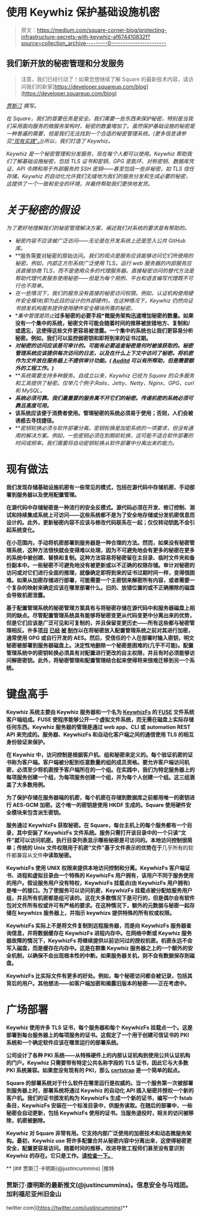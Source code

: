 # 使用 Keywhiz 保护基础设施机密

> 原文：<https://medium.com/square-corner-blog/protecting-infrastructure-secrets-with-keywhiz-af674410832f?source=collection_archive---------0----------------------->

## 我们新开放的秘密管理和分发服务

> 注意，我们已经行动了！如果您想继续了解 Square 的最新技术内容，请访问我们的新家[https://developer.squareup.com/blog](https://developer.squareup.com/blog)

*[*贾斯汀*](https://twitter.com/justincummins) *撰写。**

*在 Square，我们的首要任务是安全。我们需要一些东西来保护秘密，特别是当我们采用面向服务的微服务架构时，秘密的数量增加了。虽然保护基础设施的秘密是一种普遍的需要，但是我们无法找到一个合适的秘密管理系统。(更多信息请参见[“现有实践”。)](https://corner.squareup.com/2015/04/keywhiz.html#existing-practices))所以，我们打造了 Keywhiz。*

*Keywhiz 是一个秘密管理和分发服务，现在每个人都可以使用。Keywhiz 帮助我们了解基础设施秘密，包括 TLS 证书和密钥、GPG 密匙环、对称密钥、数据库凭证、API 令牌和用于外部服务的 SSH 密钥——甚至包括一些非秘密，如 TLS 信任存储。Keywhiz 的自动化允许我们无缝地为我们的服务分发和生成必要的秘密，这提供了一个一致和安全的环境，并最终帮助我们更快地发货。*

# *关于秘密的假设*

*为了更好地理解我们的秘密管理解决方案，阐述我们对系统的要求是有帮助的。*

*   **秘密内容不应该被广泛访问*——无论是在开发系统上还是签入公共 GitHub 库。*
*   **服务需要对秘密的原始访问。*我们的观点是服务应该能够访问它们所使用的秘密。例如，内部正方形系统广泛使用 TLS。运行 web 服务器的内部服务应该直接协商 TLS，而不是使用众多的代理服务器。直接秘密访问的替代方法是帮助代理代表服务使用秘密——但是为每个用例、平台和语言编写代理既不可行也不简单。*
*   *在一些情况下，我们的服务没有直接的秘密访问权限。例如，认证机构使用硬件安全模块(即为此目的设计的外部硬件)。在这种情况下，Keywhiz 仍然向证书颁发机构服务提供使用硬件安全模块所需的秘密。*
*   **集中管理是防止*[](https://33.media.tumblr.com/tumblr_lgb02mCfLm1qe0eclo1_r5_500.gif)**过多秘密的必要手段*微服务架构迅速增加秘密的数量。如果没有一个集中的系统，秘密文件可能会随着时间的推移被放错地方、复制和/或遗忘，这使得这些文件更容易被泄露。一个集中的系统也让我们更容易分析秘密。例如，我们可以监控弱密钥和即将到来的证书过期。**
*   ***对秘密的访问应该是可审计的。可能有必要追查秘密是何时被谁获取的。秘密管理系统应该提供每次访问的日志，以及在什么上下文中访问了秘密。将机密作为文件放在服务器上不提供审计功能。( [Auditd](https://people.redhat.com/sgrubb/audit/) 可以有所帮助，但是需要额外的工程工作。)***
*   ***系统需要支持多种服务。*自成立以来，Keywhiz 已经为 Square 的众多服务和工具提供了秘密。仅举几个例子:Rails、Jetty、Netty、Nginx、GPG、curl 和 MySQL。**
*   ***系统必须可靠。我们最重要的服务离不开它们的秘密。传递机密的系统必须可靠且高度可用。***
*   **该系统应该便于消费者使用。管理秘密的系统必须易于使用；否则，人们会被诱惑去寻找捷径。**
*   ***密钥轮换必须与软件部署分离。*密钥轮换是加密系统的一项要求，但没有通用的解决方案。例如，一些密钥必须在到期前轮换，这可能不适合软件部署的时间或频率。我们需要将自动密钥轮换从软件部署中分离出来的能力。**

# **现有做法**

**我们发现存储基础设施机密有一些常见的模式，包括在源代码中存储机密、手动部署到服务器以及使用配置管理。**

**在源代码中存储秘密是一种流行的安全反模式。源代码必须在开发、修订控制、测试和持续集成系统上可访问——这些系统都不是为了安全地存储或分发机密信息而设计的。此外，更新秘密内容不应该与修改代码联系在一起；仅仅转动钥匙不会引起系统变化。**

**在小范围内，手动将机密部署到服务器是一种合理的方法。然而，如果没有秘密管理系统，这种方法很快就会变得难以处理，因为不可避免地会有更多的秘密在更多的系统中被创建、替换和复制。这种方法容易将秘密留在主目录、临时文件夹和备份副本中。一些秘密不可避免地没有被更新或以不正确的权限存储。审计对秘密的访问或对它们进行全面的推理，就像确定即将到来的证书过期时间一样，变得很困难。如果从加密存储进行部署，可能需要一个主密钥来解密所有内容，或者需要一个复杂的映射来确定应该在哪里部署什么。旧的、放错位置的或不正确擦除的磁盘会导致机密泄露。**

**基于配置管理系统的秘密管理方案具有与将秘密存储在源代码中和服务器磁盘上相同的缺点。尽管配置管理系统具有能够将秘密变更从代码变更中分离出来的优势，但是它们应该是广泛可见和可复制的，并且保留变更历史——所有这些都与秘密管理相反。许多[项目](https://docs.ansible.com/playbooks_vault.html) [已经](https://puppetlabs.com/blog/encrypt-your-data-using-hiera-eyaml) [被](https://github.com/Nordstrom/chef-vault) [制作](https://github.com/StackExchange/blackbox)以在将秘密放入配置管理系统之前对其进行加密，通常使用 GPG 或自行开发的 AES。然后，受信任的个人在部署时输入密钥，明文秘密被部署到服务器磁盘上。决定性地删除一个秘密是困难的(几乎不可能)。配置管理系统中的密钥轮换必须具有对配置进行更改的自主权限，并且有时必须能够访问解密密钥。此外，将秘密管理和配置管理结合起来使得将来很难迁移到另一个系统。**

# **键盘高手**

**Keywhiz 系统主要由 Keywhiz 服务器和一个名为 [KeywhizFs](https://github.com/square/keywhiz-fs) 的 [FUSE](http://fuse.sourceforge.net/) 文件系统客户端组成。FUSE 使程序能够公开一个虚拟文件系统，而无需在磁盘上实际存储任何东西。Keywhiz 服务器的管理是通过 web app、CLI 或 automation REST API 来完成的。服务器、KeywhizFs 和自动化客户端之间的通信使用 TLS 的相互身份验证来保护。**

**在 Keywhiz 中，访问控制是根据客户机、组和秘密来定义的。每个验证机密的证书称为客户端。客户端被分配到任意数量的组的成员资格。要允许客户端访问机密，必须至少将机密授予客户端所在的一个组。在实践中，我们为特定服务器上的每项服务创建一个组，为每项服务创建一个组，并为每个人创建一个组。这三组涵盖了大多数用例。**

**为了保护存储在服务器端的机密，每个机密在存储到数据库之前都用唯一的密钥进行 AES-GCM 加密。这个唯一的密钥是使用 HKDF 生成的。Square 使用硬件安全模块来包含派生密钥。**

**服务通过 KeywhizFs 获取秘密。在 Square，每台主机上的每个服务都有一个目录，其中安装了 KeywhizFs 文件系统。服务只需打开该目录中的一个只读“文件”就可以访问机密。执行目录列表显示哪些秘密是可访问的。本地访问控制很简单；传统的 Unix 文件权限用于机密“文件”基于文件表示的优势在于**几乎所有的软件都兼容从文件**中读取秘密。**

**KeywhizFs 使用 UNIX 权限来提供本地访问控制和分离。KeywhizFs 客户端证书、进程和虚拟目录由一个特殊的 KeywhizFs 用户拥有，该用户不同于服务使用的用户。假设服务用户没有特权，KeywhizFs 挂载点(由 KeywhizFs 用户拥有)是唯一的接口。为了使服务可以访问机密，KeywhizFs 挂载点被分配给服务用户组，并且所有机密都是组可读的。这在大多数情况下是可行的，但是偶尔会有软件包对文件所有权或许可有严格的要求。在这种情况下，额外的元数据与秘密一起存储在 keywhizs 服务器上，并指示 keywhizs 提供特殊的所有权或权限。**

**KeywhizFs 实际上不是将文件复制到远程服务器，而是向 KeywhizFs 服务器查询信息，并将数据缓存在 KeywhizFs 进程内存中。在网络中断或 Keywhiz 服务器故障的情况下，KeywhizFs 将继续提供以前访问过的授权机密。机密永远不会写入磁盘，而是缓存在内存中。这是在群集 Keywhiz 服务器之上的一个额外的安全机制，以确保不会出现根本性的中断。如果服务器关机，则不会有数据保存到磁盘。**

**KeywhizFs 比实际文件有更多的好处。例如，每个秘密访问都会被记录，包括其背后的用户。其他想法——如客户端加密和揭露旧版本的秘密——正在考虑中。**

# **广场部署**

**Keywhiz 使用许多 TLS 证书，每个服务器和每个 KeywhizFs 挂载点一个。这是部署到每台服务器上的每项服务的证书。这假定了一个用于创建可信证书的 PKI 系统和一个确定软件应该在哪里运行的部署系统。**

**公司设计了各种 PKI 系统——从特殊硬件上的内部认证机构到使用公共认证机构的门户。Keywhiz 只需要带有特定公共名称字段的 TLS 证书，因此它与大多数 PKI 系统兼容。如果您没有现有的 PKI，那么 [certstrap](https://github.com/square/certstrap) 是一个简单的起点。**

**Square 的部署系统对于什么软件在哪里运行是权威的。当一个服务第一次被部署到服务器上时，部署系统将通过 Keywhiz 的自动化 API 插入秘密并授权一个新的客户机。我们的证书颁发机构为 KeywhizFs 生成一个新的证书，编写一个 fstab 条目，KeywhizFs 安装在一个标准目录中，供服务读取。在随后的部署中，一些秘密会自动更新，包括 KeywhizFs 使用的证书。当服务退役时，相关的访问被移除，机密被删除。**

**Keywhiz 对 Square 非常有用。它支持内部广泛使用的加密技术和动态微服务架构。最初，Keywhiz use 将许多配置合并从秘密内容中分离出来，这使得秘密更安全，配置更容易访问。随着时间的推移，改进导致工程师们甚至没有意识到 Keywhiz 的存在。它只是工作。[请检查一下。](https://square.github.io/keywhiz)**

**[](https://twitter.com/justincummins) [## 贾斯汀·卡明斯(@justincummins) |推特

### 贾斯汀·康明斯的最新推文(@justincummins)。信息安全与马戏团。加利福尼亚州旧金山

twitter.com](https://twitter.com/justincummins)**